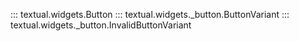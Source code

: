 ::: textual.widgets.Button
::: textual.widgets._button.ButtonVariant
::: textual.widgets._button.InvalidButtonVariant

